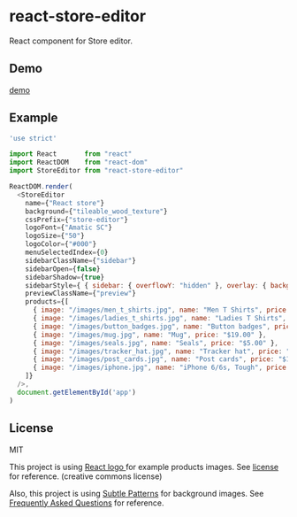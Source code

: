 # react-store-editor

React component for Store editor.

## Demo

[demo](http://camelmasa.github.io/react-store-editor/example/)

## Example

```js
'use strict'

import React       from "react"
import ReactDOM    from "react-dom"
import StoreEditor from "react-store-editor"

ReactDOM.render(
  <StoreEditor
    name={"React store"}
    background={"tileable_wood_texture"}
    cssPrefix={"store-editor"}
    logoFont={"Amatic SC"}
    logoSize={"50"}
    logoColor={"#000"}
    menuSelectedIndex={0}
    sidebarClassName={"sidebar"}
    sidebarOpen={false}
    sidebarShadow={true}
    sidebarStyle={ { sidebar: { overflowY: "hidden" }, overlay: { backgroundColor: "" } } }
    previewClassName={"preview"}
    products={[
      { image: "/images/men_t_shirts.jpg", name: "Men T Shirts", price: "$20.00" },
      { image: "/images/ladies_t_shirts.jpg", name: "Ladies T Shirts", price: "$20.00" },
      { image: "/images/button_badges.jpg", name: "Button badges", price: "$4.00" },
      { image: "/images/mug.jpg", name: "Mug", price: "$19.00" },
      { image: "/images/seals.jpg", name: "Seals", price: "$5.00" },
      { image: "/images/tracker_hat.jpg", name: "Tracker hat", price: "$17.75" },
      { image: "/images/post_cards.jpg", name: "Post cards", price: "$1.00" },
      { image: "/images/iphone.jpg", name: "iPhone 6/6s, Tough", price: "$53.25" }
    ]}
  />,
  document.getElementById('app')
)
```

## License

MIT

This project is using [React logo ](https://github.com/facebook/react/blob/master/docs/img/logo.svg) for example products images.
See [license](https://github.com/facebook/react/blob/master/LICENSE-docs) for reference. (creative commons license)

Also, this project is using [Subtle Patterns](http://subtlepatterns.com/) for background images.
See [Frequently Asked Questions](http://subtlepatterns.com/about/) for reference.
